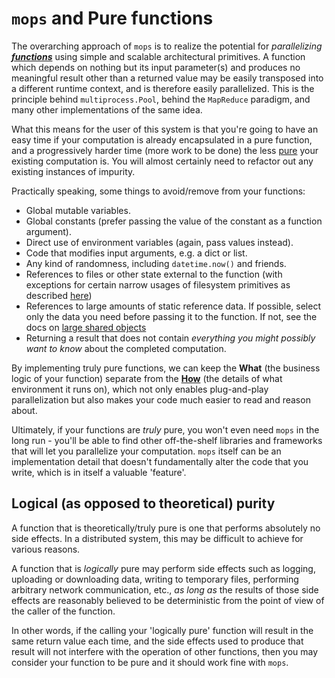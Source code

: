 # `mops` and Pure functions

The overarching approach of `mops` is to realize the potential for _parallelizing_
[**_functions_**](https://en.wikipedia.org/wiki/Pure_function) using simple and scalable architectural
primitives. A function which depends on nothing but its input parameter(s) and produces no meaningful
result other than a returned value may be easily transposed into a different runtime context, and is
therefore easily parallelized. This is the principle behind `multiprocess.Pool`, behind the `MapReduce`
paradigm, and many other implementations of the same idea.

What this means for the user of this system is that you're going to have an easy time if your computation
is already encapsulated in a pure function, and a progressively harder time (more work to be done) the
less [pure](https://en.wikipedia.org/wiki/Pure_function) your existing computation is. You will almost
certainly need to refactor out any existing instances of impurity.

Practically speaking, some things to avoid/remove from your functions:

- Global mutable variables.
- Global constants (prefer passing the value of the constant as a function argument).
- Direct use of environment variables (again, pass values instead).
- Code that modifies input arguments, e.g. a dict or list.
- Any kind of randomness, including `datetime.now()` and friends.
- References to files or other state external to the function (with exceptions for certain narrow usages
  of filesystem primitives as described [here](./optimizations.md#paths))
- References to large amounts of static reference data. If possible, select only the data you need before
  passing it to the function. If not, see the docs on
  [large shared objects](./optimizations.md#large-shared-objects)
- Returning a result that does not contain _everything you might possibly want to know_ about the
  completed computation.

By implementing truly pure functions, we can keep the **What** (the business logic of your function)
separate from the [**How**](./basic_usage.md) (the details of what environment it runs on), which not
only enables plug-and-play parallelization but also makes your code much easier to read and reason about.

Ultimately, if your functions are _truly_ pure, you won't even need `mops` in the long run - you'll be
able to find other off-the-shelf libraries and frameworks that will let you parallelize your computation.
`mops` itself can be an implementation detail that doesn't fundamentally alter the code that you write,
which is in itself a valuable 'feature'.

## Logical (as opposed to theoretical) purity

A function that is theoretically/truly pure is one that performs absolutely no side effects. In a
distributed system, this may be difficult to achieve for various reasons.

A function that is _logically_ pure may perform side effects such as logging, uploading or downloading
data, writing to temporary files, performing arbitrary network communication, etc., _as long as_ the
results of those side effects are reasonably believed to be deterministic from the point of view of the
caller of the function.

In other words, if the calling your 'logically pure' function will result in the same return value each
time, and the side effects used to produce that result will not interfere with the operation of other
functions, then you may consider your function to be pure and it should work fine with `mops`.

